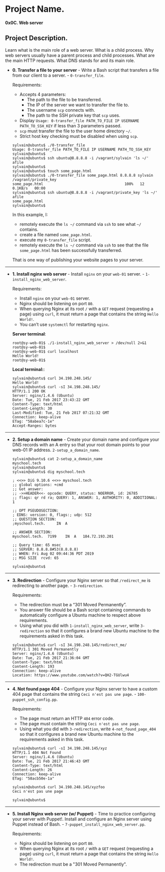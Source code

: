 # Project Name.
**0x0C. Web server**



## Project Description.
Learn what is the main role of a web server.
What is a child process.
Why web servers usually have a parent process and child processes.
What are the main HTTP requests.
What DNS stands for and its main role.


* **0. Transfer a file to your server** - Write a Bash script that transfers a file from our client to a server. - `0-transfer_file`.

  Requirements:

  * Accepts 4 parameters:
    * The path to the file to be transferred.
    * The IP of the server we want to transfer the file to.
    * The username `scp` connects with.
    * The path to the SSH private key that `scp` uses.
  * Display `Usage: 0-transfer_file PATH_TO_FILE IP USERNAME PATH_TO_SSH_KEY` if less than 3 parameters passed.
  * `scp` must transfer the file to the user home directory `~/`.
  * Strict host key checking must be disabled when using `scp`.
  ```
  sylvain@ubuntu$ ./0-transfer_file
  Usage: 0-transfer_file PATH_TO_FILE IP USERNAME PATH_TO_SSH_KEY
  sylvain@ubuntu$
  sylvain@ubuntu$ ssh ubuntu@8.8.8.8 -i /vagrant/sylvain 'ls ~/'
  afile
  sylvain@ubuntu$ 
  sylvain@ubuntu$ touch some_page.html
  sylvain@ubuntu$ ./0-transfer_file some_page.html 8.8.8.8 sylvain /vagrant/private_key
  some_page.html                                     100%   12     0.1KB/s   00:00
  sylvain@ubuntu$ ssh ubuntu@8.8.8.8 -i /vagrant/private_key 'ls ~/'
  afile
  some_page.html
  sylvain@ubuntu$
  ```
  In this example, I:

  * remotely execute the `ls ~/` command via `ssh` to see what `~/` contains.
  * create a file named `some_page.html`.
  * execute my `0-transfer_file` script.
  * remotely execute the `ls ~/` command via `ssh` to see that the file `some_page.html` has been successfully transferred.
  
  That is one way of publishing your website pages to your server.

---

* **1. Install nginx web server** - Install `nginx` on your `web-01` server. - `1-install_nginx_web_server`.

  Requirements:

  * Install `nginx` on your `web-01` server.
  * Nginx should be listening on port `80`.
  * When querying Nginx at its root `/` with a `GET` request (requesting a page) using `curl`, it must return a page that contains the string `Hello World!`.
  * You can’t use `systemctl` for restarting `nginx`.

  **Server terminal**:
  ```
  root@sy-web-01$ ./1-install_nginx_web_server > /dev/null 2>&1
  root@sy-web-01$ 
  root@sy-web-01$ curl localhost
  Hello World!
  root@sy-web-01$ 
  ```

  **Local terminal:**:
  ```
  sylvain@ubuntu$ curl 34.198.248.145/
  Hello World!
  sylvain@ubuntu$ curl -sI 34.198.248.145/
  HTTP/1.1 200 OK
  Server: nginx/1.4.6 (Ubuntu)
  Date: Tue, 21 Feb 2017 23:43:22 GMT
  Content-Type: text/html
  Content-Length: 30
  Last-Modified: Tue, 21 Feb 2017 07:21:32 GMT
  Connection: keep-alive
  ETag: "58abea7c-1e"
  Accept-Ranges: bytes
  ```
---

* **2. Setup a domain name** - Create your domain name and configure your DNS records with an A entry so that your root domain points to your web-01 IP address.  `2-setup_a_domain_name`.

  ```
  sylvain@ubuntu$ cat 2-setup_a_domain_name
  myschool.tech
  sylvain@ubuntu$
  sylvain@ubuntu$ dig myschool.tech

  ; <<>> DiG 9.10.6 <<>> myschool.tech
  ;; global options: +cmd
  ;; Got answer:
  ;; ->>HEADER<<- opcode: QUERY, status: NOERROR, id: 26785
  ;; flags: qr rd ra; QUERY: 1, ANSWER: 1, AUTHORITY: 0, ADDITIONAL: 1

  ;; OPT PSEUDOSECTION:
  ; EDNS: version: 0, flags:; udp: 512
  ;; QUESTION SECTION:
  ;myschool.tech.     IN  A

  ;; ANSWER SECTION:
  myschool.tech.  7199    IN  A   184.72.193.201

  ;; Query time: 65 msec
  ;; SERVER: 8.8.8.8#53(8.8.8.8)
  ;; WHEN: Fri Aug 02 09:44:36 PDT 2019
  ;; MSG SIZE  rcvd: 65

  sylvain@ubuntu$
  ```
---

* **3. Redirection** - Configure your Nginx server so that `/redirect_me` is redirecting to another page. - `3-redirection`.

  Requirements:

  * The redirection must be a “301 Moved Permanently”.
  * You answer file should be a Bash script containing commands to automatically configure a Ubuntu machine to respect above requirements.
  * Using what you did with `1-install_nginx_web_server`, write `3-redirection` so that it configures a brand new Ubuntu machine to the requirements asked in this task.

  ```
  sylvain@ubuntu$ curl -sI 34.198.248.145/redirect_me/
  HTTP/1.1 301 Moved Permanently
  Server: nginx/1.4.6 (Ubuntu)
  Date: Tue, 21 Feb 2017 21:36:04 GMT
  Content-Type: text/html
  Content-Length: 193
  Connection: keep-alive
  Location: https://www.youtube.com/watch?v=QH2-TGUlwu4
  ```
---

* **4. Not found page 404** - Configure your Nginx server to have a custom 404 page that contains the string `Ceci n'est pas une page`. - `100-puppet_ssh_config.pp`.

  Requirements:

  * The page must return an HTTP `404` error code.
  * The page must contain the string `Ceci n'est pas une page`.
  * Using what you did with `3-redirection`, write `4-not_found_page_404` so that it configures a brand new Ubuntu machine to the requirements asked in this task.
  ```
  sylvain@ubuntu$ curl -sI 34.198.248.145/xyz
  HTTP/1.1 404 Not Found
  Server: nginx/1.4.6 (Ubuntu)
  Date: Tue, 21 Feb 2017 21:46:43 GMT
  Content-Type: text/html
  Content-Length: 26
  Connection: keep-alive
  ETag: "58acb50e-1a"

  sylvain@ubuntu$ curl 34.198.248.145/xyzfoo
  Ceci n'est pas une page

  sylvain@ubuntu$
  ```
---

* **5. Install Nginx web server (w/ Puppet)** - Time to practice configuring your server with Puppet!. Install and configure an Nginx server using Puppet instead of Bash. - `7-puppet_install_nginx_web_server.pp`.

  Requirements:

  * Nginx should be listening on port `80`.
  * When querying Nginx at its root `/` with a `GET` request (requesting a page) using `curl`, it must return a page that contains the string `Hello World!`.
  * The redirection must be a "301 Moved Permanently".

